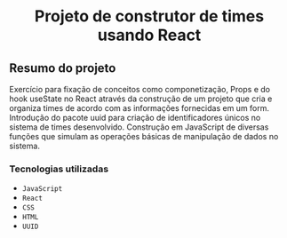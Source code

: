 <h1 align="center">Projeto de construtor de times usando React</h1>

## Resumo do projeto
Exercício para fixação de conceitos como componetização, Props e do hook useState no React através da construção de um projeto que cria e organiza times de acordo com as informações fornecidas em um form. Introdução do pacote uuid para criação de identificadores únicos no sistema de times desenvolvido. Construção em JavaScript de diversas funções que simulam as operações básicas de manipulação de dados no sistema.

### Tecnologias utilizadas

- ``JavaScript``
- ``React``
- ``CSS``
- ``HTML``
- ``UUID``
